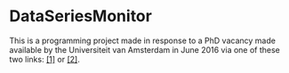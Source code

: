 # DataSeriesMonitor

This is a programming project made in response to a PhD vacancy made available by the Universiteit van Amsterdam in June 2016 via one of these two links: <a href="https://staff.fnwi.uva.nl/a.d.pimentel/iDAPT-positionsPDF.pdf">[1]</a> or <a href="https://staff.fnwi.uva.nl/a.d.pimentel/iDAPT-position16.pdf">[2]</a>.
